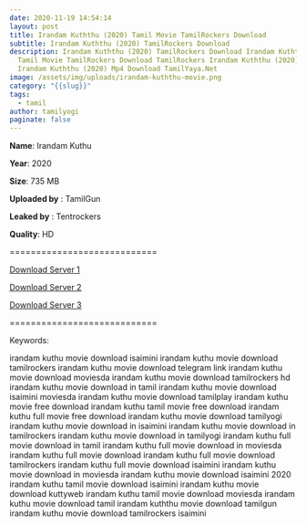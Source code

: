 ```yaml
---
date: 2020-11-19 14:54:14
layout: post
title: Irandam Kuththu (2020) Tamil Movie TamilRockers Download
subtitle: Irandam Kuththu (2020) TamilRockers Download
description: Irandam Kuththu (2020) TamilRockers Download Irandam Kuththu (2020)
  Tamil Movie TamilRockers Download TamilRockers Irandam Kuththu (2020) Download
  Irandam Kuththu (2020) Mp4 Download TamilYaya.Net
image: /assets/img/uploads/irandam-kuththu-movie.png
category: "{{slug}}"
tags:
  - tamil
author: tamilyogi
paginate: false
---
```

**Name**: Irandam Kuthu

**Year**: 2020

**Size**: 735 MB

**Uploaded by** : TamilGun

**Leaked by** : Tentrockers

**Quality**: HD

\============================

[Download Server 1](https://mega.nz/file/ohsQDbhI#oMOJbEJ6igIoSceSU67Z6jNDxGZVUpk0ACavtewR77o)

[](https://mega.nz/file/ohsQDbhI#oMOJbEJ6igIoSceSU67Z6jNDxGZVUpk0ACavtewR77o)[Download Server 2](https://mega.nz/file/ohsQDbhI#oMOJbEJ6igIoSceSU67Z6jNDxGZVUpk0ACavtewR77o)

[](https://mega.nz/file/ohsQDbhI#oMOJbEJ6igIoSceSU67Z6jNDxGZVUpk0ACavtewR77o)[Download Server 3](https://mega.nz/file/ohsQDbhI#oMOJbEJ6igIoSceSU67Z6jNDxGZVUpk0ACavtewR77o)

[](https://mega.nz/file/ohsQDbhI#oMOJbEJ6igIoSceSU67Z6jNDxGZVUpk0ACavtewR77o)============================



Keywords:

irandam kuthu movie download isaimini
irandam kuthu movie download tamilrockers
irandam kuthu movie download telegram link
irandam kuthu movie download moviesda
irandam kuthu movie download tamilrockers hd
irandam kuthu movie download in tamil
irandam kuthu movie download isaimini moviesda
irandam kuthu movie download tamilplay
irandam kuthu movie free download
irandam kuthu tamil movie free download
irandam kuthu full movie free download
irandam kuthu movie download tamilyogi
irandam kuthu movie download in isaimini
irandam kuthu movie download in tamilrockers
irandam kuthu movie download in tamilyogi
irandam kuthu full movie download in tamil
irandam kuthu full movie download in moviesda
irandam kuthu full movie download
irandam kuthu full movie download tamilrockers
irandam kuthu full movie download isaimini
irandam kuthu movie download in moviesda
irandam kuthu movie download isaimini 2020
irandam kuthu tamil movie download isaimini
irandam kuthu movie download kuttyweb
irandam kuthu tamil movie download moviesda
irandam kuthu movie download tamil
irandam kuththu movie download tamilgun
irandam kuthu movie download tamilrockers isaimini